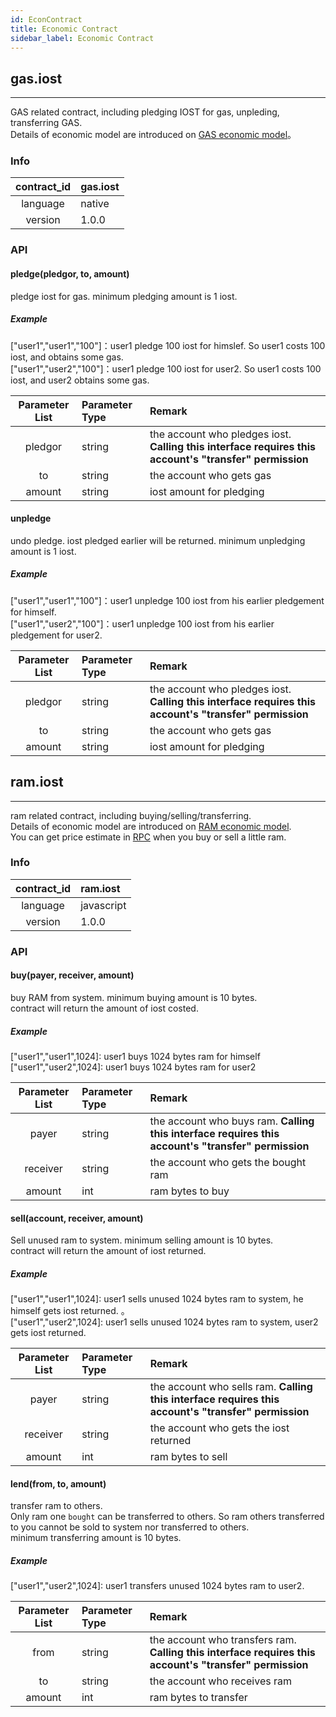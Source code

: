 ```yaml
---
id: EconContract
title: Economic Contract
sidebar_label: Economic Contract
---
```


## gas.iost
---

GAS related contract, including pledging IOST for gas, unpleding, transferring GAS.      
Details of economic model are introduced on [GAS economic model](2-intro-of-iost/Economic-model.md#gas奖励)。

### Info
| contract_id | gas.iost |
| :----: | :------ |
| language | native |
| version | 1.0.0 |

### API

#### pledge(pledgor, to, amount)
pledge iost for gas. minimum pledging amount is 1 iost.      
##### Example
\["user1","user1","100"\]：user1 pledge 100 iost for himslef. So user1 costs 100 iost, and obtains some gas.   
\["user1","user2","100"\]：user1 pledge 100 iost for user2. So user1 costs 100 iost, and user2 obtains some gas.

| Parameter List | Parameter Type | Remark |
| :----: | :------ |:------ |
| pledgor | string | the account who pledges iost. **Calling this interface requires this account's "transfer" permission**|
| to | string | the account who gets gas |
| amount | string | iost amount for pledging |

#### unpledge
undo pledge. iost pledged earlier will be returned. minimum unpledging amount is 1 iost.        
##### Example
\["user1","user1","100"\]：user1 unpledge 100 iost from his earlier pledgement for himself.   
\["user1","user2","100"\]：user1 unpledge 100 iost from his earlier pledgement for user2.

| Parameter List | Parameter Type | Remark |
| :----: | :------ |:------ |
| pledgor | string | the account who pledges iost. **Calling this interface requires this account's "transfer" permission**|
| to | string | the account who gets gas |
| amount | string | iost amount for pledging |


<!--#### transfer
transfer GAS. minimum transferring amount is 1 IOST.   
__Notice__: GAS obtained from pledgement cannot be transferred. Only `transferable GAS` can be transferred. Besides, `transferable GAS` after being transferred once will not be transferable any longer.      
You can obtain transferable GAS from [transferable gas reward](2-intro-of-iost/Economic-model.md#流通gas奖励)

##### Example
\["user1","user2","100"\]: user1 transfers 100 GAS to user2
 

| Arg Meaning | Arg Type |
| :----: | :------ |
| who transfers GAS. Permission of this account is needed. | string |
| who gets GAS| string |
| IOST amount for transferring | string |-->

## ram.iost
---
ram related contract, including buying/selling/transferring.    
Details of economic model are introduced on [RAM economic model](2-intro-of-iost/Economic-model.md#resources).  
You can get price estimate in [RPC](6-reference/API.md#getraminfo) when you buy or sell a little ram. 

### Info
| contract_id | ram.iost |
| :----: | :------ |
| language | javascript |
| version | 1.0.0 |

### API

#### buy(payer, receiver, amount)
buy RAM from system. minimum buying amount is 10 bytes.        
contract will return the amount of iost costed.  
##### Example
\["user1","user1",1024\]:  user1 buys 1024 bytes ram for himself   
\["user1","user2",1024\]:  user1 buys 1024 bytes ram for user2   

| Parameter List | Parameter Type | Remark |
| :----: | :------ |:------ |
| payer | string | the account who buys ram. **Calling this interface requires this account's "transfer" permission** |
| receiver | string |the account who gets the bought ram|
| amount | int | ram bytes to buy |

#### sell(account, receiver, amount)
Sell unused ram to system. minimum selling amount is 10 bytes.   
contract will return the amount of iost returned.
##### Example
\["user1","user1",1024\]:  user1 sells unused 1024 bytes ram to system, he himself gets iost returned.
。  
\["user1","user2",1024\]:  user1 sells unused 1024 bytes ram to system, user2 gets iost returned.

| Parameter List | Parameter Type | Remark |
| :----: | :------ |:------ |
| payer | string | the account who sells ram. **Calling this interface requires this account's "transfer" permission** |
| receiver | string |the account who gets the iost returned|
| amount | int | ram bytes to sell |

#### lend(from, to, amount)
transfer ram to others.      
Only ram one `bought` can be transferred to others. So ram others transferred to you cannot be sold to system nor transferred to others.      
minimum transferring amount is 10 bytes.   
##### Example
\["user1","user2",1024\]: user1 transfers unused 1024 bytes ram to user2.

| Parameter List | Parameter Type | Remark |
| :----: | :------ |:------ |
| from | string | the account who transfers ram. **Calling this interface requires this account's "transfer" permission**|
| to | string | the account who receives ram |
| amount | int | ram bytes to transfer |